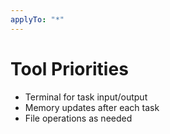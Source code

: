 ```yaml
---
applyTo: "*"
---
```


# Tool Priorities

- Terminal for task input/output
- Memory updates after each task
- File operations as needed
